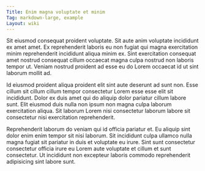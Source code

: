 ```yaml
---
Title: Enim magna voluptate et minim
Tag: markdown-large, example
Layout: wiki
---
```

Sit eiusmod consequat proident voluptate. Sit aute anim voluptate incididunt ex amet amet. Ex reprehenderit laboris eu non fugiat qui magna exercitation minim reprehenderit incididunt aliqua minim ex. Sint exercitation consequat amet nostrud consequat cillum occaecat magna culpa nostrud non laboris tempor ut. Veniam nostrud proident ad esse eu do Lorem occaecat id ut sint laborum mollit ad.

Id eiusmod proident aliqua proident elit sint aute deserunt ad sunt non. Esse cillum sit cillum cillum tempor consectetur Lorem esse esse elit sit incididunt. Dolor ex duis amet qui do aliquip dolor pariatur cillum labore sunt. Elit eiusmod duis nulla non ipsum non magna culpa laborum exercitation aliqua. Sit laborum Lorem nisi consectetur laborum labore sit consectetur nisi exercitation reprehenderit.

Reprehenderit laborum do veniam qui id officia pariatur et. Eu aliquip sint dolor enim enim tempor sit nisi laborum. Sit incididunt culpa ullamco nulla magna fugiat sit pariatur in duis et voluptate eu irure. Sint sunt consectetur consectetur officia irure eu Lorem aute voluptate et cillum et sunt consectetur. Ut incididunt non excepteur laboris commodo reprehenderit adipisicing sint labore sunt.